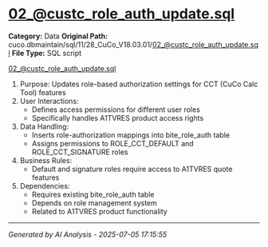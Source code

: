 # 02_@custc_role_auth_update.sql

**Category:** Data
**Original Path:** cuco.dbmaintain/sql/11/28_CuCo_V18.03.01/02_@custc_role_auth_update.sql
**File Type:** SQL script

02_@custc_role_auth_update.sql
1. Purpose: Updates role-based authorization settings for CCT (CuCo Calc Tool) features
2. User Interactions:
   - Defines access permissions for different user roles
   - Specifically handles A1TVRES product access rights
3. Data Handling:
   - Inserts role-authorization mappings into bite_role_auth table
   - Assigns permissions to ROLE_CCT_DEFAULT and ROLE_CCT_SIGNATURE roles
4. Business Rules:
   - Default and signature roles require access to A1TVRES quote features
5. Dependencies:
   - Requires existing bite_role_auth table
   - Depends on role management system
   - Related to A1TVRES product functionality

---
*Generated by AI Analysis - 2025-07-05 17:15:55*
